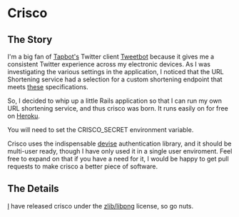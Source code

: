 # Crisco

## The Story

I'm a big fan of [Tapbot's](http://tapbots.com/) Twitter client
[Tweetbot](http://tapbots.com/software/tweetbot/) because it gives me a
consistent Twitter experience across my electronic devices.  As I was
investigating the various settings in the application, I noticed that
the URL Shortening service had a selection for a custom shortening
endpoint that meets [these](http://tapbots.net/tweetbot/custom_url/)
specifications.

So, I decided to whip up a little Rails application so that I can run my
own URL shortening service, and thus crisco was born.  It runs easily on
for free on [Heroku](http://heroku.com).  

You will need to set the CRISCO_SECRET environment variable.

Crisco uses the indispensable
[devise](https://github.com/plataformatec/devise) authentication
library, and it should be multi-user ready, though I have only used it
in a single user enviroment.  Feel free to expand on that if you have a
need for it, I would be happy to get pull requests to make crisco a
better piece of software.

## The Details

[I](http://ndfine.com) have released crisco under the
[zlib/libpng](http://opensource.org/licenses/zlib-license.php) license,
so go nuts.



